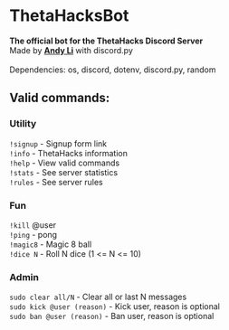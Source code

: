 # ThetaHacksBot

**The official bot for the ThetaHacks Discord Server**<br>
Made by **[Andy Li](https://github.com/andyli23)** with discord.py<br><br>
Dependencies: os, discord, dotenv, discord.py, random

## Valid commands:

### Utility<br>
`!signup` - Signup form link<br>
`!info` - ThetaHacks information<br>
`!help` - View valid commands<br>
`!stats` - See server statistics<br>
`!rules` - See server rules<br>

### Fun<br>
`!kill` @user<br>
`!ping` - pong<br>
`!magic8` - Magic 8 ball<br>
`!dice N` - Roll N dice (1 <= N <= 10)<br>

### Admin<br>
`sudo clear all/N` - Clear all or last N messages<br>
`sudo kick @user (reason)` - Kick user, reason is optional<br>
`sudo ban @user (reason)` - Ban user, reason is optional<br>
